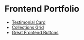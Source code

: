 # Frontend Portfolio

- [Testimonial Card](https://andrewsnapz.github.io/testiomonial-card/)
- [Collections Grid](https://andrewsnapz.github.io/collections-grid/)
- [Great Frontend Buttons](https://andrewsnapz.github.io/greatfrontend-library-button/)
